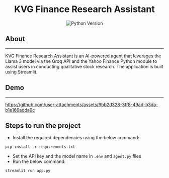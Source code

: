 <center>
<h1>KVG Finance Research Assistant</h1>

![Python Version](https://img.shields.io/badge/python-3.10.12-blue)
</center>

## About
---
KVG Finance Research Assistant is an AI-powered agent that leverages the Llama 3 model via the Groq API and the Yahoo Finance Python module to assist users in conducting qualitative stock research. The application is built using Streamlit.

## Demo
---

https://github.com/user-attachments/assets/9bb2d328-3ff8-49ad-b3da-b1e166adda9c


## Steps to run the project
- Install the required dependencies using the below command:
```
pip install -r requirements.txt
```

- Set the API key and the model name in ```.env``` and ```agent.py``` files
- Run the below command:
```
streamlit run app.py
```
